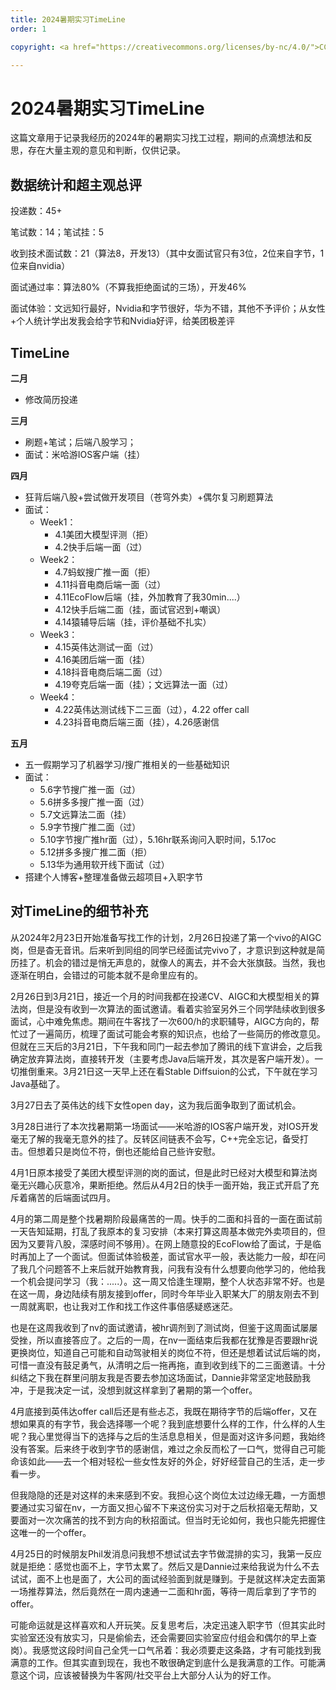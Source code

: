 ```yaml
---
title: 2024暑期实习TimeLine
order: 1

copyright: <a href="https://creativecommons.org/licenses/by-nc/4.0/">CC BY-NC 4.0协议</a>

---
```


# 2024暑期实习TimeLine

这篇文章用于记录我经历的2024年的暑期实习找工过程，期间的点滴想法和反思，存在大量主观的意见和判断，仅供记录。

## 数据统计和超主观总评

投递数：45+

笔试数：14；笔试挂：5

收到技术面试数：21（算法8，开发13）（其中女面试官只有3位，2位来自字节，1位来自nvidia）

面试通过率：算法80%（不算我拒绝面试的三场），开发46%

面试体验：文远知行最好，Nvidia和字节很好，华为不错，其他不予评价；从女性+个人统计学出发我会给字节和Nvidia好评，给美团极差评

## TimeLine

**二月**

- 修改简历投递

**三月**

- 刷题+笔试；后端八股学习；
- 面试：米哈游IOS客户端（挂）

**四月**

- 狂背后端八股+尝试做开发项目（苍穹外卖）+偶尔复习刷题算法
- 面试：
  - Week1：
    - 4.1美团大模型评测（拒）
    - 4.2快手后端一面（过）
  - Week2：
    - 4.7蚂蚁搜广推一面（拒）
    - 4.11抖音电商后端一面（过）
    - 4.11EcoFlow后端（挂，外加教育了我30min....）
    - 4.12快手后端二面（挂，面试官迟到+嘲讽）
    - 4.14猿辅导后端（挂，评价基础不扎实）
  - Week3：
    - 4.15英伟达测试一面（过）
    - 4.16美团后端一面（挂）
    - 4.18抖音电商后端二面（过）
    - 4.19夸克后端一面（挂）；文远算法一面（过）
  - Week4：
    - 4.22英伟达测试线下二三面（过），4.22 offer call
    - 4.23抖音电商后端三面（挂），4.26感谢信

**五月**

- 五一假期学习了机器学习/搜广推相关的一些基础知识
- 面试：
  - 5.6字节搜广推一面（过）
  - 5.6拼多多搜广推一面（过）
  - 5.7文远算法二面（挂）
  - 5.9字节搜广推二面（过）
  - 5.10字节搜广推hr面（过），5.16hr联系询问入职时间，5.17oc
  - 5.12拼多多搜广推二面（拒）
  - 5.13华为通用软开线下面试（过）
- 搭建个人博客+整理准备做云超项目+入职字节

## 对TimeLine的细节补充

从2024年2月23日开始准备写找工作的计划，2月26日投递了第一个vivo的AIGC岗，但是杳无音讯。后来听到同组的同学已经面试完vivo了，才意识到这种就是简历挂了。机会的错过是悄无声息的，就像人的离去，并不会大张旗鼓。当然，我也逐渐在明白，会错过的可能本就不是命里应有的。

2月26日到3月21日，接近一个月的时间我都在投递CV、AIGC和大模型相关的算法岗，但是没有收到一次算法的面试邀请。看着实验室另外三个同学陆续收到很多面试，心中难免焦虑。期间在牛客找了一次600/h的求职辅导，AIGC方向的，帮忙过了一遍简历，梳理了面试可能会考察的知识点，也给了一些简历的修改意见。但就在三天后的3月21日，下午我和同门一起去参加了腾讯的线下宣讲会，之后我确定放弃算法岗，直接转开发（主要考虑Java后端开发，其次是客户端开发）。一切推倒重来。3月21日这一天早上还在看Stable Diffsuion的公式，下午就在学习Java基础了。

3月27日去了英伟达的线下女性open day，这为我后面争取到了面试机会。

3月28日进行了本次找暑期第一场面试——米哈游的IOS客户端开发，对IOS开发毫无了解的我毫无意外的挂了。反转区间链表不会写，C++完全忘记，备受打击。但想着只是岗位不符，倒也还能给自己些许安慰。

4月1日原本接受了美团大模型评测的岗的面试，但是此时已经对大模型和算法岗毫无兴趣心灰意冷，果断拒绝。然后从4月2日的快手一面开始，我正式开启了充斥着痛苦的后端面试四月。

4月的第二周是整个找暑期阶段最痛苦的一周。快手的二面和抖音的一面在面试前一天告知延期，打乱了我原本的复习安排（本来打算这周基本做完外卖项目的，但因为又要背八股，深感时间不够用）。在网上随意投的EcoFlow给了面试，于是临时再加上了一个面试。但面试体验极差，面试官水平一般，表达能力一般，却在问了我几个问题答不上来后就开始教育我，问我有没有什么想要向他学习的，他给我一个机会提问学习（我：.....）。这一周又恰逢生理期，整个人状态非常不好。也是在这一周，身边陆续有朋友接到offer，同时今年毕业入职某大厂的朋友刚去不到一周就离职，也让我对工作和找工作这件事倍感疑惑迷茫。

也是在这周我收到了nv的面试邀请，被hr调剂到了测试岗，但鉴于这周面试屡屡受挫，所以直接答应了。之后的一周，在nv一面结束后我都在犹豫是否要跟hr说更换岗位，知道自己可能和自动驾驶相关的岗位不符，但还是想着试试后端的岗，可惜一直没有鼓足勇气，从清明之后一拖再拖，直到收到线下的二三面邀请。十分纠结之下我在群里问朋友我是否要去参加这场面试，Dannie非常坚定地鼓励我冲，于是我决定一试，没想到就这样拿到了暑期的第一个offer。

4月底接到英伟达offer call后还是有些忐忑，我既在期待字节的后端offer，又在想如果真的有字节，我会选择哪一个呢？我到底想要什么样的工作，什么样的人生呢？我心里觉得当下的选择与之后的生活息息相关，但是面对这许多问题，我始终没有答案。后来终于收到字节的感谢信，难过之余反而松了一口气，觉得自己可能命该如此——去一个相对轻松一些女性友好的外企，好好经营自己的生活，走一步看一步。

但我隐隐的还是对这样的未来感到不安。我担心这个岗位太过边缘无趣，一方面想要通过实习留在nv，一方面又担心留不下来这份实习对于之后秋招毫无帮助，又要面对一次次痛苦的找不到方向的秋招面试。但当时无论如何，我也只能先把握住这唯一的一个offer。

4月25日的时候朋友Phil发消息问我想不想试试去字节做混排的实习，我第一反应就是拒绝：感觉也面不上，字节太累了。然后又是Dannie过来给我说为什么不去试试，面不上也是面了，大公司的面试经验面到就是赚到。于是就这样决定去面第一场推荐算法，然后竟然在一周内速通一二面和hr面，等待一周后拿到了字节的offer。

可能命运就是这样喜欢和人开玩笑。反复思考后，决定迅速入职字节（但其实此时实验室还没有放实习，只是偷偷去，还会需要回实验室应付组会和偶尔的早上查岗）。我感觉这段时间自己全凭一口气吊着：我必须要走这条路，才有可能找到我满意的工作。但其实直到现在，我也不敢很确定到底什么是我满意的工作。可能满意这个词，应该被替换为牛客网/社交平台上大部分人认为的好工作。

